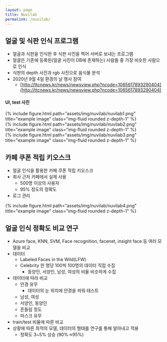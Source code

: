 ```yaml
---
layout: page
title: Nuvilab
permalink: /nuvilab/
---
```


## 얼굴 및 식판 인식 프로그램

- 얼굴과 식판을 인식한 후 식판 사진을 찍어 서버로 보내는 프로그램
- 얼굴은 기존에 등록된(얼굴 사진이 DB에 존재하는) 사람들 중 가장 비슷한 사람으로 인식
- 식판의 depth 사진과 rgb 사진으로 음식물 분석
- 2020년 9월 4일 환경의 날 행사 참여
    - [http://ttcnews.kr/news/newsview.php?ncode=1065617893290404](http://ttcnews.kr/news/newsview.php?ncode=1065617893290404)

#### UI, test 사진

<div class="row">
    <div class="col-sm mt-3 mt-md-0">
        {% include figure.html path="assets/img/nuvilab/nuvilab1.png" title="example image" class="img-fluid rounded z-depth-1" %}
    </div>
    <div class="col-sm mt-3 mt-md-0">
        {% include figure.html path="assets/img/nuvilab/nuvilab2.png" title="example image" class="img-fluid rounded z-depth-1" %}
    </div>
    <div class="col-sm mt-3 mt-md-0">
        {% include figure.html path="assets/img/nuvilab/nuvilab3.png" title="example image" class="img-fluid rounded z-depth-1" %}
    </div>
</div>

## 카페 쿠폰 적립 키오스크

- 얼굴 인식을 활용한 카페 쿠폰 적립 키오스크
- 회사 근처 카페에서 실제 사용
    - 500명 이상의 사용자
    - 95% 정도의 정확도
- 로그 관리
    
<div class="col-sm mt-3 mt-md-0">
    {% include figure.html path="assets/img/nuvilab/nuvilab4.png" title="example image" class="img-fluid rounded z-depth-1" %}
</div>

## 얼굴 인식 정확도 비교 연구

- Azure face, KNN, SVM, Face recognition, facenet, insight face 등 여러 모델을 비교
- 데이터
    - Labeled Faces in the Wild(LFW)
    - Celebrity 한 명당 100씩 100명의 데이터 직접 수집
        - 동양인, 서양인, 남성, 여성의 비율 비슷하게 수집
- 데이터에 따라 비교
    - 안경 유무
        - 데이터의 눈 위치에 안경을 씌워 테스트
    - 남성, 여성
    - 서양인, 동양인
    - 흔들림 정도
    - 마스크 유무
- train/test 비율에 따른 비교
- 상황에 따른 최적의 모델, 데이터의 형태를 연구를 통해 알아내고 적용
    - 정확도 3~5% 상승 (90%→95%)